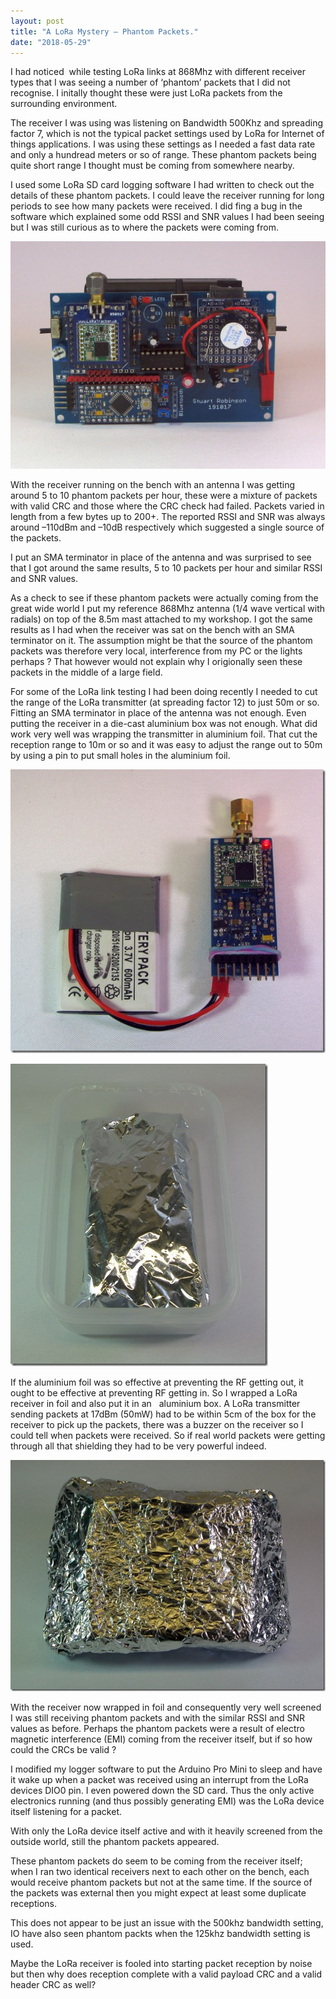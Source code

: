```yaml
---
layout: post
title: "A LoRa Mystery – Phantom Packets."
date: "2018-05-29"
---
```


I had noticed  while testing LoRa links at 868Mhz with different receiver types that I was seeing a number of ‘phantom’ packets that I did not recognise. I initally thought these were just LoRa packets from the surrounding environment. 

The receiver I was using was listening on Bandwidth 500Khz and spreading factor 7, which is not the typical packet settings used by LoRa for Internet of things applications. I was using these settings as I needed a fast data rate and only a hundread meters or so of range. These phantom packets being quite short range I thought must be coming from somewhere nearby.

I used some LoRa SD card logging software I had written to check out the details of these phantom packets. I could leave the receiver running for long periods to see how many packets were received. I did fing a bug in the software which explained some odd RSSI and SNR values I had been seeing but I was still curious as to where the packets were coming from.

 ![](/images/LoRa-Receiver.jpg)

With the receiver running on the bench with an antenna I was getting around 5 to 10 phantom packets per hour, these were a mixture of packets with valid CRC and those where the CRC check had failed. Packets varied in length from a few bytes up to 200+. The reported RSSI and SNR was always around –110dBm and –10dB respectively which suggested a single source of the packets. 

I put an SMA terminator in place of the antenna and was surprised to see that I got around the same results, 5 to 10 packets per hour and similar RSSI and SNR values.

As a check to see if these phantom packets were actually coming from the great wide world I put my reference 868Mhz antenna (1/4 wave vertical with radials) on top of the 8.5m mast attached to my workshop. I got the same results as I had when the receiver was sat on the bench with an SMA terminator on it. The assumption might be that the source of the phantom packets was therefore very local, interference from my PC or the lights perhaps ? That however would not explain why I origionally seen these packets in the middle of a large field.

For some of the LoRa link testing I had been doing recently I needed to cut the range of the LoRa transmitter (at spreading factor 12) to just 50m or so. Fitting an SMA terminator in place of the antenna was not enough. Even putting the receiver in a die-cast aluminium box was not enough. What did work very well was wrapping the transmitter in aluminium foil. That cut the reception range to 10m or so and it was easy to adjust the range out to 50m by using a pin to put small holes in the aluminium foil.

![](/images/LoRa-Test-Transmitter.jpg)

![](/images/Screened-Transmitter.jpg) 

If the aluminium foil was so effective at preventing the RF getting out, it ought to be effective at preventing RF getting in. So I wrapped a LoRa receiver in foil and also put it in an   aluminium box. A LoRa transmitter sending packets at 17dBm (50mW) had to be within 5cm of the box for the receiver to pick up the packets, there was a buzzer on the receiver so I could tell when packets were received. So if real world packets were getting through all that shielding they had to be very powerful indeed.

![](/images/Screened-Receiver.jpg)

With the receiver now wrapped in foil and consequently very well screened I was still receiving phantom packets and with the similar RSSI and SNR values as before. Perhaps the phantom packets were a result of electro magnetic interference (EMI) coming from the receiver itself, but if so how could the CRCs be valid ?

I modified my logger software to put the Arduino Pro Mini to sleep and have it wake up when a packet was received using an interrupt from the LoRa devices DIO0 pin. I even powered down the SD card. Thus the only active electronics running (and thus possibly generating EMI) was the LoRa device itself listening for a packet.

With only the LoRa device itself active and with it heavily screened from the outside world, still the phantom packets appeared.

These phantom packets do seem to be coming from the receiver itself; when I ran two identical receivers next to each other on the bench, each would receive phantom packets but not at the same time. If the source of the packets was external then you might expect at least some duplicate receptions.

This does not appear to be just an issue with the 500khz bandwidth setting, IO have also seen phantom packts when the 125khz bandwidth setting is used.

Maybe the LoRa receiver is fooled into starting packet reception by noise but then why does reception complete with a valid payload CRC and a valid header CRC as well?

